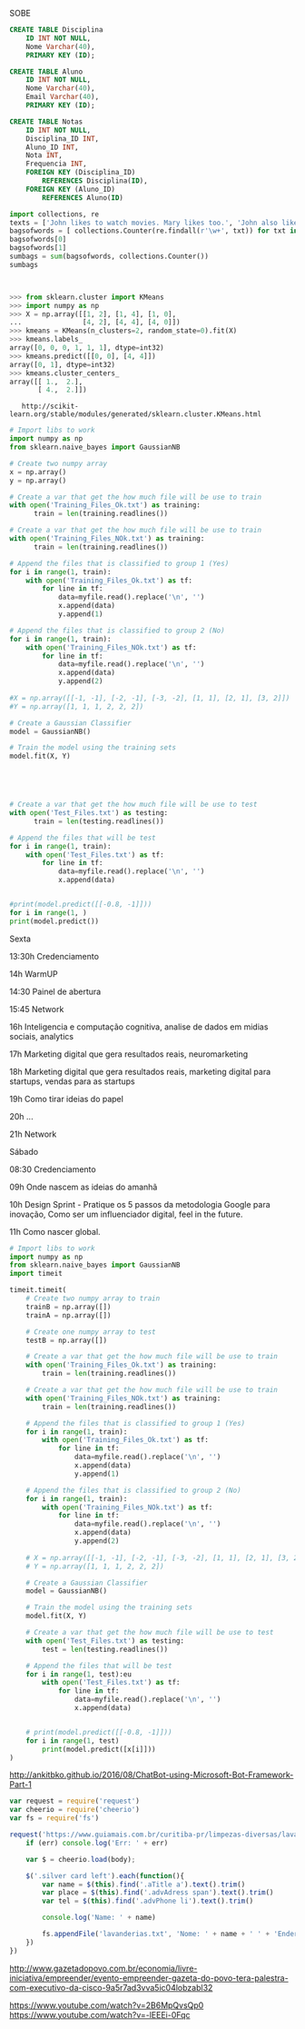 SOBE
```sql
CREATE TABLE Disciplina
    ID INT NOT NULL,
    Nome Varchar(40),
    PRIMARY KEY (ID);

CREATE TABLE Aluno
    ID INT NOT NULL,
    Nome Varchar(40),
    Email Varchar(40),
    PRIMARY KEY (ID);

CREATE TABLE Notas
    ID INT NOT NULL,
    Disciplina_ID INT,
    Aluno_ID INT,
    Nota INT,
    Frequencia INT,
    FOREIGN KEY (Disciplina_ID)
        REFERENCES Disciplina(ID),
    FOREIGN KEY (Aluno_ID)
        REFERENCES Aluno(ID)
```


```python
import collections, re
texts = ['John likes to watch movies. Mary likes too.', 'John also likes to watch football games.']
bagsofwords = [ collections.Counter(re.findall(r'\w+', txt)) for txt in texts]
bagsofwords[0]
bagsofwords[1]
sumbags = sum(bagsofwords, collections.Counter())
sumbags



>>> from sklearn.cluster import KMeans
>>> import numpy as np
>>> X = np.array([[1, 2], [1, 4], [1, 0],
...               [4, 2], [4, 4], [4, 0]])
>>> kmeans = KMeans(n_clusters=2, random_state=0).fit(X)
>>> kmeans.labels_
array([0, 0, 0, 1, 1, 1], dtype=int32)
>>> kmeans.predict([[0, 0], [4, 4]])
array([0, 1], dtype=int32)
>>> kmeans.cluster_centers_
array([[ 1.,  2.],
       [ 4.,  2.]])
```       
       http://scikit-learn.org/stable/modules/generated/sklearn.cluster.KMeans.html
       
       
       
       
```python   
# Import libs to work
import numpy as np
from sklearn.naive_bayes import GaussianNB

# Create two numpy array
x = np.array()
y = np.array()

# Create a var that get the how much file will be use to train
with open('Training_Files_Ok.txt') as training:
      train = len(training.readlines())

# Create a var that get the how much file will be use to train
with open('Training_Files_NOk.txt') as training:
      train = len(training.readlines())

# Append the files that is classified to group 1 (Yes) 
for i in range(1, train):
    with open('Training_Files_Ok.txt') as tf:
        for line in tf:
            data=myfile.read().replace('\n', '')
            x.append(data)
            y.append(1)

# Append the files that is classified to group 2 (No) 
for i in range(1, train):
    with open('Training_Files_NOk.txt') as tf:
        for line in tf:
            data=myfile.read().replace('\n', '')
            x.append(data)
            y.append(2)
        
#X = np.array([[-1, -1], [-2, -1], [-3, -2], [1, 1], [2, 1], [3, 2]])
#Y = np.array([1, 1, 1, 2, 2, 2])

# Create a Gaussian Classifier
model = GaussianNB()

# Train the model using the training sets 
model.fit(X, Y)





# Create a var that get the how much file will be use to test
with open('Test_Files.txt') as testing:
      train = len(testing.readlines())

# Append the files that will be test 
for i in range(1, train):
    with open('Test_Files.txt') as tf:
        for line in tf:
            data=myfile.read().replace('\n', '')
            x.append(data)


#print(model.predict([[-0.8, -1]]))
for i in range(1, )
print(model.predict())
```





Sexta 

13:30h Credenciamento

14h WarmUP

14:30 Painel de abertura

15:45 Network

16h Inteligencia e computação cognitiva, analise de dados em midias sociais, analytics

17h Marketing digital que gera resultados reais, neuromarketing

18h Marketing digital que gera resultados reais, marketing digital para startups, vendas para as startups

19h Como tirar ideias do papel

20h ...

21h Network

Sábado

08:30 Credenciamento

09h Onde nascem as ideias do amanhã

10h Design Sprint - Pratique os 5 passos da metodologia Google para inovação, Como ser um influenciador digital, feel in the future.

11h Como nascer global.













```python
# Import libs to work
import numpy as np
from sklearn.naive_bayes import GaussianNB
import timeit

timeit.timeit(
    # Create two numpy array to train
    trainB = np.array([])
    trainA = np.array([])

    # Create one numpy array to test
    testB = np.array([])

    # Create a var that get the how much file will be use to train
    with open('Training_Files_Ok.txt') as training:
        train = len(training.readlines())

    # Create a var that get the how much file will be use to train
    with open('Training_Files_NOk.txt') as training:
        train = len(training.readlines())

    # Append the files that is classified to group 1 (Yes) 
    for i in range(1, train):
        with open('Training_Files_Ok.txt') as tf:
            for line in tf:
                data=myfile.read().replace('\n', '')
                x.append(data)
                y.append(1)

    # Append the files that is classified to group 2 (No) 
    for i in range(1, train):
        with open('Training_Files_NOk.txt') as tf:
            for line in tf:
                data=myfile.read().replace('\n', '')
                x.append(data)
                y.append(2)
            
    # X = np.array([[-1, -1], [-2, -1], [-3, -2], [1, 1], [2, 1], [3, 2]])
    # Y = np.array([1, 1, 1, 2, 2, 2])

    # Create a Gaussian Classifier
    model = GaussianNB()

    # Train the model using the training sets 
    model.fit(X, Y)

    # Create a var that get the how much file will be use to test
    with open('Test_Files.txt') as testing:
        test = len(testing.readlines())

    # Append the files that will be test 
    for i in range(1, test):eu
        with open('Test_Files.txt') as tf:
            for line in tf:
                data=myfile.read().replace('\n', '')
                x.append(data)


    # print(model.predict([[-0.8, -1]]))
    for i in range(1, test)
        print(model.predict([x[i]]))
)
```


http://ankitbko.github.io/2016/08/ChatBot-using-Microsoft-Bot-Framework-Part-1

```javascript
var request = require('request')
var cheerio = require('cheerio')
var fs = require('fs')

request('https://www.guiamais.com.br/curitiba-pr/limpezas-diversas/lavanderias', function (err, res, body) {
    if (err) console.log('Err: ' + err)

    var $ = cheerio.load(body);

    $('.silver card left').each(function(){
        var name = $(this).find('.aTitle a').text().trim()
        var place = $(this).find('.advAdress span').text().trim()
        var tel = $(this).find('.advPhone li').text().trim()

        console.log('Name: ' + name)

        fs.appendFile('lavanderias.txt', 'Nome: ' + name + ' ' + 'Endereço: ' + place + ' ' + 'Telefone: ' + tel + '\n')
    })
})
```


http://www.gazetadopovo.com.br/economia/livre-iniciativa/empreender/evento-empreender-gazeta-do-povo-tera-palestra-com-executivo-da-cisco-9a5r7ad3vva5ic04lobzabl32


https://www.youtube.com/watch?v=2B6MpQvsQp0
https://www.youtube.com/watch?v=-lEEEi-0Fqc
